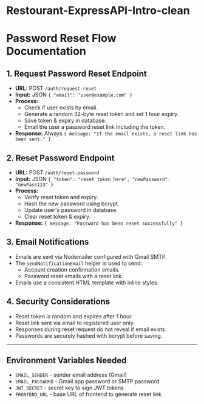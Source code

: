 # Restourant-ExpressAPI-Intro-clean

# Password Reset Flow Documentation

## 1. Request Password Reset Endpoint

- **URL:** POST `/auth/request-reset`
- **Input:** JSON `{ "email": "user@example.com" }`
- **Process:**
  - Check if user exists by email.
  - Generate a random 32-byte reset token and set 1 hour expiry.
  - Save token & expiry in database.
  - Email the user a password reset link including the token.
- **Response:** Always `{ message: "If the email exists, a reset link has been sent." }`

## 2. Reset Password Endpoint

- **URL:** POST `/auth/reset-password`
- **Input:** JSON `{ "token": "reset_token_here", "newPassword": "newPass123" }`
- **Process:**
  - Verify reset token and expiry.
  - Hash the new password using bcrypt.
  - Update user's password in database.
  - Clear reset token & expiry.
- **Response:** `{ message: "Password has been reset successfully" }`

## 3. Email Notifications

- Emails are sent via Nodemailer configured with Gmail SMTP.
- The `sendNotificationEmail` helper is used to send:
  - Account creation confirmation emails.
  - Password reset emails with a reset link.
- Emails use a consistent HTML template with inline styles.

## 4. Security Considerations

- Reset token is random and expires after 1 hour.
- Reset link sent via email to registered user only.
- Responses during reset request do not reveal if email exists.
- Passwords are securely hashed with bcrypt before saving.

---

## Environment Variables Needed

- `EMAIL_SENDER` - sender email address (Gmail)
- `EMAIL_PASSWORD` - Gmail app password or SMTP password
- `JWT_SECRET` - secret key to sign JWT tokens
- `FRONTEND_URL` - base URL of frontend to generate reset link
